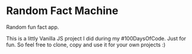 # Random Fact Machine
Random fun fact app.

This is a littly Vanilla JS project I did during my #100DaysOfCode. Just for fun.
So feel free to clone, copy and use it for your own projects :)


